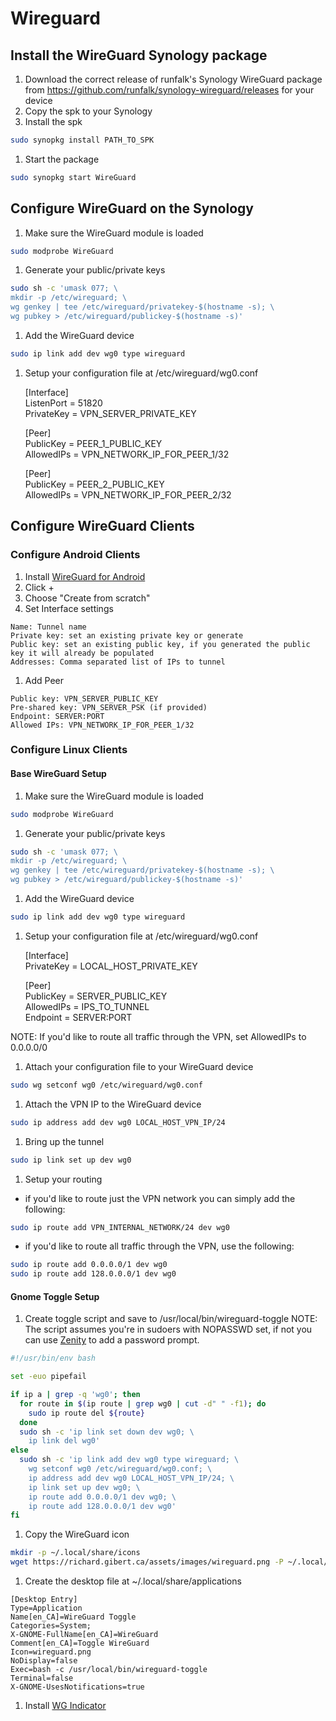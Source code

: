 # Wireguard

## Install the WireGuard Synology package

1. Download the correct release of runfalk's Synology WireGuard package from https://github.com/runfalk/synology-wireguard/releases for your device
1. Copy the spk to your Synology
1. Install the spk
~~~ bash
sudo synopkg install PATH_TO_SPK
~~~
1. Start the package
~~~ bash
sudo synopkg start WireGuard
~~~

## Configure WireGuard on the Synology

1. Make sure the WireGuard module is loaded
~~~ bash
sudo modprobe WireGuard
~~~
1. Generate your public/private keys
~~~ bash
sudo sh -c 'umask 077; \
mkdir -p /etc/wireguard; \
wg genkey | tee /etc/wireguard/privatekey-$(hostname -s); \
wg pubkey > /etc/wireguard/publickey-$(hostname -s)'
~~~
1. Add the WireGuard device
~~~ bash
sudo ip link add dev wg0 type wireguard
~~~
1. Setup your configuration file at /etc/wireguard/wg0.conf

    [Interface]    
    ListenPort = 51820    
    PrivateKey = VPN_SERVER_PRIVATE_KEY    
        
    [Peer]    
    PublicKey = PEER_1_PUBLIC_KEY    
    AllowedIPs = VPN_NETWORK_IP_FOR_PEER_1/32    
        
    [Peer]    
    PublicKey = PEER_2_PUBLIC_KEY    
    AllowedIPs = VPN_NETWORK_IP_FOR_PEER_2/32    

## Configure WireGuard Clients

### Configure Android Clients

1. Install [WireGuard for Android](https://play.google.com/store/apps/details?id=com.wireguard.android)
1. Click +
1. Choose "Create from scratch"
1. Set Interface settings
~~~
Name: Tunnel name
Private key: set an existing private key or generate
Public key: set an existing public key, if you generated the public key it will already be populated
Addresses: Comma separated list of IPs to tunnel
~~~
1. Add Peer
~~~
Public key: VPN_SERVER_PUBLIC_KEY
Pre-shared key: VPN_SERVER_PSK (if provided)
Endpoint: SERVER:PORT
Allowed IPs: VPN_NETWORK_IP_FOR_PEER_1/32
~~~

### Configure Linux Clients

#### Base WireGuard Setup

1. Make sure the WireGuard module is loaded
~~~ bash
sudo modprobe WireGuard
~~~
1. Generate your public/private keys
~~~ bash
sudo sh -c 'umask 077; \
mkdir -p /etc/wireguard; \
wg genkey | tee /etc/wireguard/privatekey-$(hostname -s); \
wg pubkey > /etc/wireguard/publickey-$(hostname -s)'
~~~
1. Add the WireGuard device
~~~ bash
sudo ip link add dev wg0 type wireguard
~~~
1. Setup your configuration file at /etc/wireguard/wg0.conf

    [Interface]    
    PrivateKey = LOCAL_HOST_PRIVATE_KEY    
        
    [Peer]    
    PublicKey = SERVER_PUBLIC_KEY    
    AllowedIPs = IPS_TO_TUNNEL    
    Endpoint = SERVER:PORT    

  NOTE: If you'd like to route all traffic through the VPN, set AllowedIPs to 0.0.0.0/0
1. Attach your configuration file to your WireGuard device
~~~ bash
sudo wg setconf wg0 /etc/wireguard/wg0.conf
~~~
1. Attach the VPN IP to the WireGuard device
~~~ bash
sudo ip address add dev wg0 LOCAL_HOST_VPN_IP/24
~~~
1. Bring up the tunnel
~~~ bash
sudo ip link set up dev wg0
~~~
1. Setup your routing
  - if you'd like to route just the VPN network you can simply add the following:
~~~ bash
sudo ip route add VPN_INTERNAL_NETWORK/24 dev wg0
~~~
  - if you'd like to route all traffic through the VPN, use the following:
~~~ bash
sudo ip route add 0.0.0.0/1 dev wg0
sudo ip route add 128.0.0.0/1 dev wg0
~~~

#### Gnome Toggle Setup
1. Create toggle script and save to /usr/local/bin/wireguard-toggle
  NOTE: The script assumes you're in sudoers with NOPASSWD set, if not you can use [Zenity](https://help.gnome.org/users/zenity/) to add a password prompt.
~~~ bash
#!/usr/bin/env bash

set -euo pipefail

if ip a | grep -q 'wg0'; then
  for route in $(ip route | grep wg0 | cut -d" " -f1); do
    sudo ip route del ${route}
  done
  sudo sh -c 'ip link set down dev wg0; \
    ip link del wg0'
else
  sudo sh -c 'ip link add dev wg0 type wireguard; \
    wg setconf wg0 /etc/wireguard/wg0.conf; \
    ip address add dev wg0 LOCAL_HOST_VPN_IP/24; \
    ip link set up dev wg0; \
    ip route add 0.0.0.0/1 dev wg0; \
    ip route add 128.0.0.0/1 dev wg0'
fi
~~~
1. Copy the WireGuard icon
~~~ bash
mkdir -p ~/.local/share/icons
wget https://richard.gibert.ca/assets/images/wireguard.png -P ~/.local/share/icons
~~~
1. Create the desktop file at ~/.local/share/applications
~~~
[Desktop Entry]
Type=Application
Name[en_CA]=WireGuard Toggle
Categories=System;
X-GNOME-FullName[en_CA]=WireGuard
Comment[en_CA]=Toggle WireGuard
Icon=wireguard.png
NoDisplay=false
Exec=bash -c /usr/local/bin/wireguard-toggle
Terminal=false
X-GNOME-UsesNotifications=true
~~~
1. Install [WG Indicator](https://extensions.gnome.org/extension/2027/wg-indicator/)
